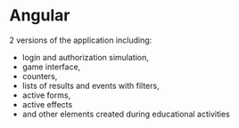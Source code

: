 # Angular
2 versions of the application including: 
- login and authorization simulation, 
- game interface,
- counters,
- lists of results and events with filters,
- active forms,
- active effects 
- and other elements created during educational activities

